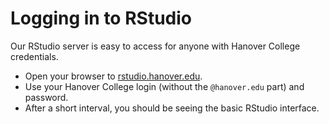 # Logging in to RStudio

Our RStudio server is easy to access for anyone with Hanover College credentials.

- Open your browser to [rstudio.hanover.edu](http://rstudio.hanover.edu).
- Use your Hanover College login (without the `@hanover.edu` part) and password.
- After a short interval, you should be seeing the basic RStudio interface.
